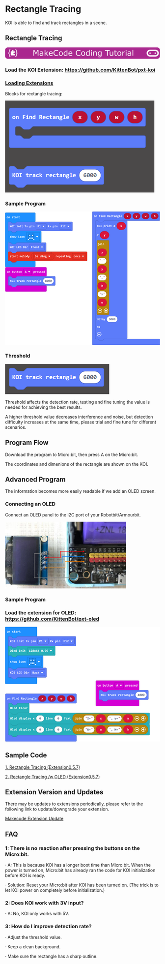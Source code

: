 # **Rectangle Tracing**

KOI is able to find and track rectangles in a scene.

## Rectangle Tracing

![](../../PWmodules/images/mcbanner.png)

### Load the KOI Extension: https://github.com/KittenBot/pxt-koi

### [Loading Extensions](../../../Makecode/powerBrickMC)

Blocks for rectangle tracing:

![](KOI08/01-1.png)

### Sample Program

![](KOI08/02-1.png)

### Threshold

![](KOI08/04-1.png)

Threshold affects the detection rate, testing and fine tuning the value is needed for achieving the best results.

A higher threshold value decreases interference and noise, but detection difficulty increases at the same time, please trial and fine tune for different scenarios.

## Program Flow

Download the program to Micro:bit, then press A on the Micro:bit.

The coordinates and dimenions of the rectangle are shown on the KOI.

## Advanced Program

The information becomes more easily readable if we add an OLED screen.

### Connecting an OLED

Connect an OLED panel to the I2C port of your Robotbit/Armourbit.

![](KOI06/03-1.png)

### Sample Program

### Load the extension for OLED: https://github.com/KittenBot/pxt-oled

![](KOI08/03-1.png)

## Sample Code

[1. Rectangle Tracing (Extension0.5.7)](https://makecode.microbit.org/_2i4V1rWPUWiu)

[2. Rectangle Tracing /w OLED (Extension0.5.7)](https://makecode.microbit.org/_JA5eX5EAHcJp)

## Extension Version and Updates

There may be updates to extensions periodically, please refer to the following link to update/downgrade your extension.

[Makecode Extension Update](../../../Makecode/makecode_extensionUpdate)

## FAQ

### 1: There is no reaction after pressing the buttons on the Micro:bit.

·    A: This is because KOI has a longer boot time than Micro:bit. When the power is turned on, Micro:bit has already ran the code for KOI initialization before KOI is ready.

·    Solution: Reset your Micro:bit after KOI has been turned on. (The trick is to let KOI power on completely before initialization.)

### 2: Does KOI work with 3V input?

·    A: No, KOI only works with 5V.

### 3: How do I improve detection rate?

·    Adjust the threshold value.

·    Keep a clean background.

·    Make sure the rectangle has a sharp outline.